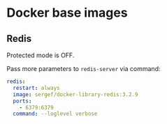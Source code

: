# Docker base images

## Redis

Protected mode is OFF.

Pass more parameters to `redis-server` via command:

```yaml
redis:
  restart: always
  image: sergef/docker-library-redis:3.2.9
  ports:
    - 6379:6379
  command: --loglevel verbose
```
